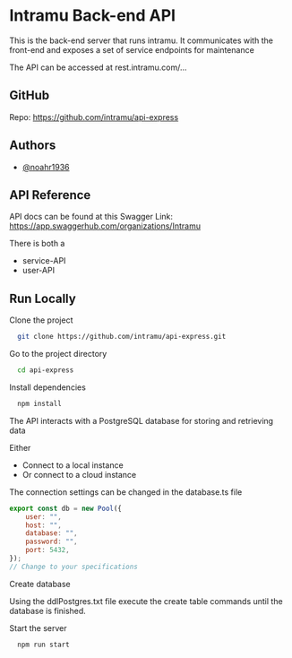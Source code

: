 # Intramu Back-end API

This is the back-end server that runs intramu. It communicates with the front-end and exposes a set of service endpoints for maintenance

The API can be accessed at rest.intramu.com/...

## GitHub

Repo: https://github.com/intramu/api-express

## Authors

-   [@noahr1936](https://github.com/noahr1936)

## API Reference

API docs can be found at this Swagger Link: https://app.swaggerhub.com/organizations/Intramu

There is both a

-   service-API
-   user-API

## Run Locally

Clone the project

```bash
  git clone https://github.com/intramu/api-express.git
```

Go to the project directory

```bash
  cd api-express
```

Install dependencies

```bash
  npm install
```

The API interacts with a PostgreSQL database for storing and retrieving data

Either

-   Connect to a local instance
-   Or connect to a cloud instance

The connection settings can be changed in the database.ts file

```javascript
export const db = new Pool({
    user: "",
    host: "",
    database: "",
    password: "",
    port: 5432,
});
// Change to your specifications
```

Create database

Using the ddlPostgres.txt file execute the create table commands until the database is finished.

Start the server

```bash
  npm run start
```
